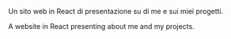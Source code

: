 
Un sito web in React di presentazione su di me e sui miei progetti.



A website in React presenting about me and my projects.
